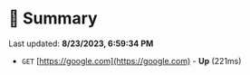 # 📖 Summary
Last updated: **8/23/2023, 6:59:34 PM**

- `GET` [https://google.com](https://google.com) - **Up** (221ms)
